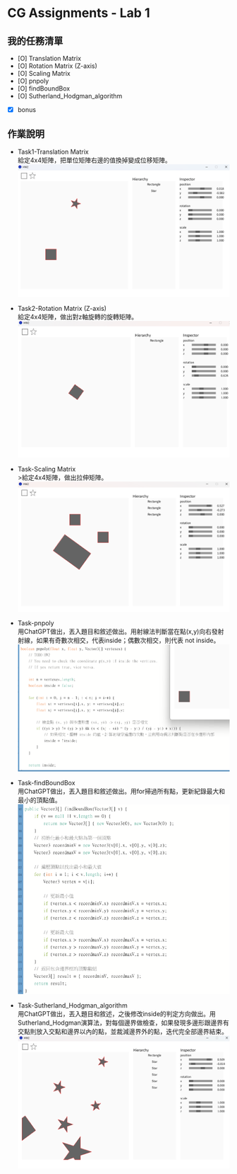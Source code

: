 # CG Assignments - Lab 1

## 我的任務清單
- [O] Translation Matrix
- [O] Rotation Matrix (Z-axis)
- [O] Scaling Matrix
- [O] pnpoly
- [O] findBoundBox
- [O] Sutherland_Hodgman_algorithm
- [X] bonus

## 作業說明
- Task1-Translation Matrix
<br>給定4x4矩陣，把單位矩陣右邊的值換掉變成位移矩陣。
<br>![alt text](image.png)

- Task2-Rotation Matrix (Z-axis)
<br>給定4x4矩陣，做出對z軸旋轉的旋轉矩陣。
<br>![alt text](image-1.png)

- Task-Scaling Matrix
<br>>給定4x4矩陣，做出拉伸矩陣。
<br>![alt text](image-2.png)

- Task-pnpoly
<br>用ChatGPT做出，丟入題目和敘述做出。用射線法判斷當在點(x,y)向右發射射線，如果有奇數次相交，代表inside；偶數次相交，則代表 not inside。
<br>![alt text](image-3.png)

- Task-findBoundBox
<br>用ChatGPT做出，丟入題目和敘述做出。用for掃過所有點，更新紀錄最大和最小的頂點值。
<br>![alt text](image-4.png)

- Task-Sutherland_Hodgman_algorithm
<br>用ChatGPT做出，丟入題目和敘述，之後修改inside的判定方向做出。用Sutherland_Hodgman演算法，對每個邊界做檢查，如果發現多邊形跟邊界有交點則放入交點和邊界以內的點，並裁減邊界外的點，迭代完全部邊界結束。
<br>![alt text](image-5.png)


